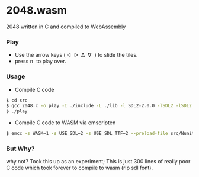 # 2048.wasm
2048 written in C and compiled to WebAssembly


### Play

- Use the arrow keys ( <kbd> ᐊ </kbd> <kbd> ᐅ </kbd> <kbd> ᐃ </kbd> <kbd> ᐁ </kbd> ) to slide the tiles.
- press <kbd> n </kbd> to play over.

### Usage

- Compile C code
```sh
$ cd src
$ gcc 2048.c -o play -I ./include -L ./lib -l SDL2-2.0.0 -lSDL2 -lSDL2_ttf
$ ./play
```

- Compile C code to WASM via emscripten
```sh
$ emcc -s WASM=1 -s USE_SDL=2 -s USE_SDL_TTF=2 --preload-file src/Nunito-ExtraBold.ttf -O3 -I include -L lib src/main.c -o docs/2048.js
```

### But Why?

why not? Took this up as an experiment; This is just 300 lines of really poor C code which took forever to compile to wasm (rip sdl font).
